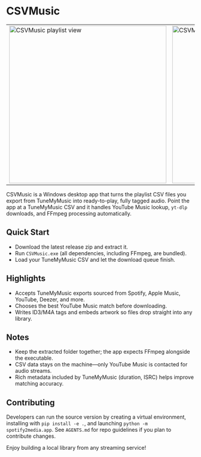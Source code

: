 # CSVMusic

<table align="center">
  <tr>
    <td><img src="https://github.com/user-attachments/assets/4e91f3b1-dc2b-4f00-aa65-924fbc7dfd6f" alt="CSVMusic playlist view" width="420" /></td>
    <td><img src="https://github.com/user-attachments/assets/3912e9fd-7bb4-4d2b-9f8b-baaeea60e006" alt="CSVMusic queue view" width="420" /></td>
  </tr>
</table>

CSVMusic is a Windows desktop app that turns the playlist CSV files you export from TuneMyMusic into ready-to-play, fully tagged audio. Point the app at a TuneMyMusic CSV and it handles YouTube Music lookup, `yt-dlp` downloads, and FFmpeg processing automatically.

## Quick Start
- Download the latest release zip and extract it.
- Run `CSVMusic.exe` (all dependencies, including FFmpeg, are bundled).
- Load your TuneMyMusic CSV and let the download queue finish.

## Highlights
- Accepts TuneMyMusic exports sourced from Spotify, Apple Music, YouTube, Deezer, and more.
- Chooses the best YouTube Music match before downloading.
- Writes ID3/M4A tags and embeds artwork so files drop straight into any library.

## Notes
- Keep the extracted folder together; the app expects FFmpeg alongside the executable.
- CSV data stays on the machine—only YouTube Music is contacted for audio streams.
- Rich metadata included by TuneMyMusic (duration, ISRC) helps improve matching accuracy.

## Contributing
Developers can run the source version by creating a virtual environment, installing with `pip install -e .`, and launching `python -m spotify2media.app`. See `AGENTS.md` for repo guidelines if you plan to contribute changes.

Enjoy building a local library from any streaming service!
